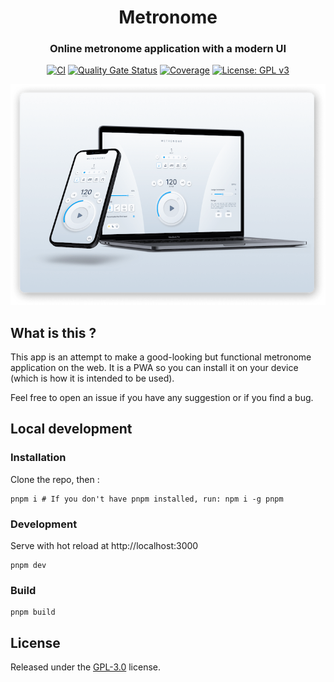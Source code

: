 <div align="center">
  
<h1>Metronome</h1>
<h3>Online metronome application with a modern UI</h3>

<p>

[![CI](https://github.com/jsulpis/metronome/actions/workflows/build.yml/badge.svg)](https://github.com/jsulpis/metronome/actions/workflows/build.yml)
[![Quality Gate Status](https://sonarcloud.io/api/project_badges/measure?project=jsulpis_metronome&metric=alert_status)](https://sonarcloud.io/summary/new_code?id=jsulpis_metronome)
[![Coverage](https://sonarcloud.io/api/project_badges/measure?project=jsulpis_metronome&metric=coverage)](https://sonarcloud.io/summary/new_code?id=jsulpis_metronome)
[![License: GPL v3](https://img.shields.io/badge/License-GPLv3-blue.svg)](https://www.gnu.org/licenses/gpl-3.0)

</p>

<a href="https://metronome-blue.vercel.app/" >
  <img width="700" src="https://raw.githubusercontent.com/jsulpis/metronome/main/designs/mockup.png" alt="Application mockups"/>
</a>

</div>

## What is this ?

This app is an attempt to make a good-looking but functional metronome application on the web.
It is a PWA so you can install it on your device (which is how it is intended to be used).

Feel free to open an issue if you have any suggestion or if you find a bug.

## Local development

### Installation

Clone the repo, then :

```shell
pnpm i # If you don't have pnpm installed, run: npm i -g pnpm
```

### Development

Serve with hot reload at http://localhost:3000

```
pnpm dev
```

### Build

```
pnpm build
```

## License

Released under the [GPL-3.0](https://github.com/jsulpis/metronome/blob/main/LICENSE) license.
